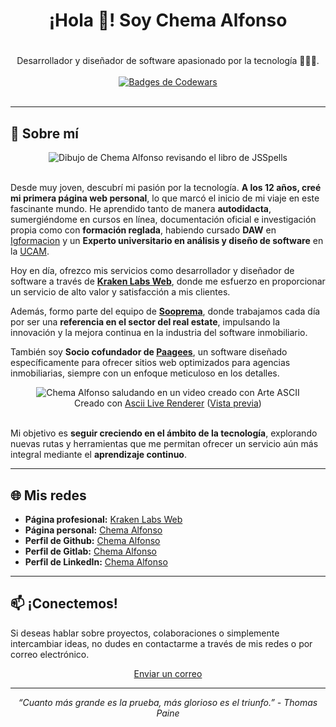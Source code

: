 <div align="center">
	<h1 align="center">¡Hola 👋! Soy Chema Alfonso<h1>
</div>
<div align="center">
Desarrollador y diseñador de software apasionado por la tecnología 👨🏻‍💻.
</div>
&nbsp;

<div align="center">
  <a target="_blank" href="https://www.codewars.com/users/ChemaAlfonso">
    <img src="https://www.codewars.com/users/ChemaAlfonso/badges/large" alt="Badges de Codewars" />
  </a>
</div>
&nbsp;

---

## 🌟 Sobre mí

<div align="center">
  <img src="https://gitlab.com/ChemaAlfonso/ChemaAlfonso/-/raw/master/personal-jsspells.jpg" alt="Dibujo de Chema Alfonso revisando el libro de JSSpells" />
</div>
&nbsp;

Desde muy joven, descubrí mi pasión por la tecnología. **A los 12 años, creé mi primera página web personal**, lo que marcó el inicio de mi viaje en este fascinante mundo. He aprendido tanto de manera **autodidacta**, sumergiéndome en cursos en línea, documentación oficial e investigación propia como con **formación reglada**, habiendo cursado **DAW** en [Igformacion](https://igformacion.com) y un **Experto universitario en análisis y diseño de software** en la [UCAM](https://www.ucam.edu).

Hoy en día, ofrezco mis servicios como desarrollador y diseñador de software a través de **[Kraken Labs Web](https://krakenlabsweb.com)**, donde me esfuerzo en proporcionar un servicio de alto valor y satisfacción a mis clientes.

Además, formo parte del equipo de **[Sooprema](https://www.sooprema.com)**, donde trabajamos cada día por ser una **referencia en el sector del real estate**, impulsando la innovación y la mejora continua en la industria del software inmobiliario.

También soy **Socio cofundador de [Paagees](https://www.paagees.com)**, un software diseñado específicamente para ofrecer sitios web optimizados para agencias inmobiliarias, siempre con un enfoque meticuloso en los detalles.

<div align="center">
  <img src="https://chemaalfonso.com/assets/img/ascii-art-min.gif" alt="Chema Alfonso saludando en un video creado con Arte ASCII" />
</div>

<div align="center">
	Creado con <a href="https://github.com/ChemaAlfonso/Ascii-live-renderer">Ascii Live Renderer</a> (<a href="https://chemaalfonso.github.io/Ascii-live-renderer">Vista previa</a>)
</div>
&nbsp;

Mi objetivo es **seguir creciendo en el ámbito de la tecnología**, explorando nuevas rutas y herramientas que me permitan ofrecer un servicio aún más integral mediante el **aprendizaje continuo**.

---

## 🌐 Mis redes

-   **Página profesional:** [Kraken Labs Web](https://krakenlabsweb.com)
-   **Página personal:** [Chema Alfonso](https://chemaalfonso.com)
-   **Perfil de Github:** [Chema Alfonso](https://github.com/ChemaAlfonso)
-   **Perfil de Gitlab:** [Chema Alfonso](https://gitlab.com/ChemaAlfonso)
-   **Perfil de LinkedIn:** [Chema Alfonso](https://www.linkedin.com/in/chemaalfonso)

---

## 📫 ¡Conectemos!

Si deseas hablar sobre proyectos, colaboraciones o simplemente intercambiar ideas, no dudes en contactarme a través de mis redes o por correo electrónico.

<div align="center">
	<a href="mailto:hola@chemaalfonso.com">Enviar un correo</a>
</div>

---

<div align="center">
	<i>“Cuanto más grande es la prueba, más glorioso es el triunfo.” - Thomas Paine</i>
</div>

